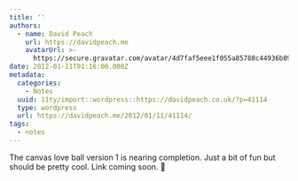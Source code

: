 ```yaml
---
title: ''
authors:
  - name: David Peach
    url: https://davidpeach.me
    avatarUrl: >-
      https://secure.gravatar.com/avatar/4d7faf5eee1f055a85788c44936b8995eaab6dfb004e7854ec747ccb272e91ee?s=96&d=mm&r=g
date: 2012-01-11T01:16:00.000Z
metadata:
  categories:
    - Notes
  uuid: 11ty/import::wordpress::https://davidpeach.co.uk/?p=41114
  type: wordpress
  url: https://davidpeach.me/2012/01/11/41114/
tags:
  - notes
---
```

The canvas love ball version 1 is nearing completion. Just a bit of fun but should be pretty cool. Link coming soon. 🙂